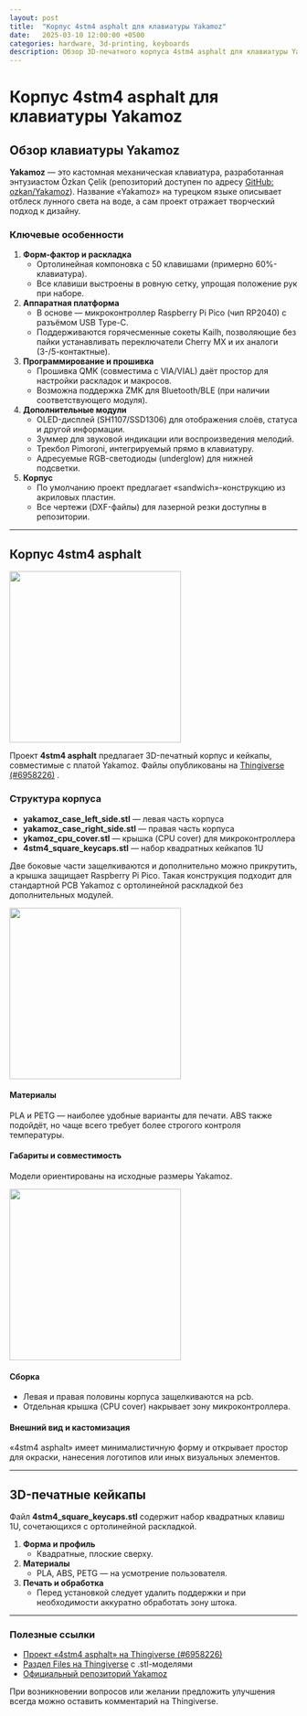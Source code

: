 ```yaml
---
layout: post
title:  "Корпус 4stm4 asphalt для клавиатуры Yakamoz"
date:   2025-03-10 12:00:00 +0500
categories: hardware, 3d-printing, keyboards
description: Обзор 3D-печатного корпуса 4stm4 asphalt для клавиатуры Yakamoz.
---
```


# Корпус 4stm4 asphalt для клавиатуры Yakamoz

## Обзор клавиатуры Yakamoz

**Yakamoz** — это кастомная механическая клавиатура, разработанная энтузиастом Özkan Çelik (репозиторий доступен по адресу [GitHub: ozkan/Yakamoz](https://github.com/ozkan/Yakamoz/tree/main)). Название «Yakamoz» на турецком языке описывает отблеск лунного света на воде, а сам проект отражает творческий подход к дизайну.

### Ключевые особенности

1. **Форм-фактор и раскладка**
   - Ортолинейная компоновка с 50 клавишами (примерно 60%-клавиатура).
   - Все клавиши выстроены в ровную сетку, упрощая положение рук при наборе.
2. **Аппаратная платформа**
   - В основе — микроконтроллер Raspberry Pi Pico (чип RP2040) с разъёмом USB Type-C.
   - Поддерживаются горячесменные сокеты Kailh, позволяющие без пайки устанавливать переключатели Cherry MX и их аналоги (3-/5-контактные).
3. **Программирование и прошивка**
   - Прошивка QMK (совместима с VIA/VIAL) даёт простор для настройки раскладок и макросов.
   - Возможна поддержка ZMK для Bluetooth/BLE (при наличии соответствующего модуля).
4. **Дополнительные модули**
   - OLED-дисплей (SH1107/SSD1306) для отображения слоёв, статуса и другой информации.
   - Зуммер для звуковой индикации или воспроизведения мелодий.
   - Трекбол Pimoroni, интегрируемый прямо в клавиатуру.
   - Адресуемые RGB-светодиоды (underglow) для нижней подсветки.
5. **Корпус**
   - По умолчанию проект предлагает «sandwich»-конструкцию из акриловых пластин.
   - Все чертежи (DXF-файлы) для лазерной резки доступны в репозитории.

---

## Корпус 4stm4 asphalt

<img src="{{site.url}}/assets/jpeg/asphalt/large.jpeg" width="300px">

Проект **4stm4 asphalt** предлагает 3D-печатный корпус и кейкапы, совместимые с платой Yakamoz. Файлы опубликованы на [Thingiverse (#6958226)](https://www.thingiverse.com/thing:6958226) .

### Структура корпуса

- **yakamoz\_case\_left\_side.stl** — левая часть корпуса
- **yakamoz\_case\_right\_side.stl** — правая часть корпуса
- **ykamoz\_cpu\_cover.stl** — крышка (CPU cover) для микроконтроллера
- **4stm4\_square\_keycaps.stl** — набор квадратных кейкапов 1U

Две боковые части защелкиваются и дополнительно можно прикрутить, а крышка защищает Raspberry Pi Pico. Такая конструкция подходит для стандартной PCB Yakamoz с ортолинейной раскладкой без дополнительных модулей.

<img src="{{site.url}}/assets/jpeg/asphalt/onlyright.jpg" width="300px">

#### Материалы

PLA и PETG — наиболее удобные варианты для печати. ABS также подойдёт, но чаще всего требует более строгого контроля температуры.

#### Габариты и совместимость

Модели ориентированы на исходные размеры Yakamoz.

<img src="{{site.url}}/assets/jpeg/asphalt/backside.webp" width="300px">

#### Сборка

- Левая и правая половины корпуса защелкиваются на pcb.
- Отдельная крышка (CPU cover) накрывает зону микроконтроллера.



#### Внешний вид и кастомизация

«4stm4 asphalt» имеет минималистичную форму и открывает простор для окраски, нанесения логотипов или иных визуальных элементов.

---

## 3D-печатные кейкапы

Файл **4stm4\_square\_keycaps.stl** содержит набор квадратных клавиш 1U, сочетающихся с ортолинейной раскладкой.

1. **Форма и профиль**
   - Квадратные, плоские сверху.
2. **Материалы**
   - PLA, ABS, PETG — на усмотрение пользователя.
3. **Печать и обработка**
   - Перед установкой следует удалить поддержки и при необходимости аккуратно обработать зону штока.

---

### Полезные ссылки

- [Проект «4stm4 asphalt» на Thingiverse (#6958226)](https://www.thingiverse.com/thing:6958226)
- [Раздел Files на Thingiverse](https://www.thingiverse.com/thing:6958226/files) с .stl-моделями
- [Официальный репозиторий Yakamoz](https://github.com/ozkan/Yakamoz/tree/main)

При возникновении вопросов или желании предложить улучшения всегда можно оставить комментарий на Thingiverse.

